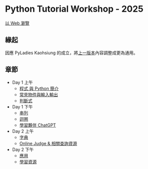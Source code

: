 # Python Tutorial Workshop - 2025
[以 Web 瀏覽](https://python-tutorial-workshop.github.io/2025/)

## 緣起
因應 PyLadies Kaohsiung 的成立，將[上一版本](https://python-tutorial-workshop.github.io/2024/)內容調整成更為通用。
   

## 章節
- Day 1 上午
  - [程式 與 Python 簡介](https://colab.research.google.com/github/Python-Tutorial-Workshop/2025/blob/master/00_intro.ipynb)
  - [常見物件與輸入輸出](https://colab.research.google.com/github/Python-Tutorial-Workshop/2025/blob/master/01_basicObject_IO.ipynb)
  - [判斷式](https://colab.research.google.com/github/Python-Tutorial-Workshop/2025/blob/master/02_conditional.ipynb)
- Day 1 下午
  - [串列](https://colab.research.google.com/github/Python-Tutorial-Workshop/2025/blob/master/03_list.ipynb)
  - [迴圈](https://colab.research.google.com/github/Python-Tutorial-Workshop/2025/blob/master/04_loop.ipynb)
  - [學習夥伴 ChatGPT](https://colab.research.google.com/github/Python-Tutorial-Workshop/2025/blob/master/99_chatgpt.ipynb)
- Day 2 上午
  - [字典](https://colab.research.google.com/github/Python-Tutorial-Workshop/2025/blob/master/05_dictionary.ipynb)
  - [Online Judge & 相關查詢資源](https://colab.research.google.com/github/Python-Tutorial-Workshop/2025/blob/master/06_onlinejudge_doc.ipynb)
- Day 2 下午
  - [應用](https://colab.research.google.com/github/Python-Tutorial-Workshop/2025/blob/master/07_applications.ipynb)
  - [學習資源](https://colab.research.google.com/github/Python-Tutorial-Workshop/2025/blob/master/08_resources.ipynb)
  
